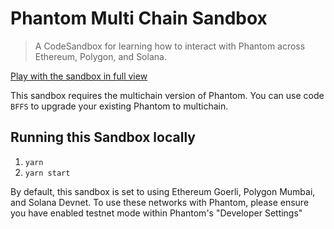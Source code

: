 # Phantom Multi Chain Sandbox

> A CodeSandbox for learning how to interact with Phantom across Ethereum, Polygon, and Solana.

[Play with the sandbox in full view](https://472igc.csb.app/)

This sandbox requires the multichain version of Phantom. You can use code `BFFS` to upgrade your existing Phantom to multichain.

## Running this Sandbox locally

1. `yarn`
2. `yarn start`

By default, this sandbox is set to using Ethereum Goerli, Polygon Mumbai, and Solana Devnet. To use these networks with Phantom, please ensure you have enabled testnet mode within Phantom's "Developer Settings"

